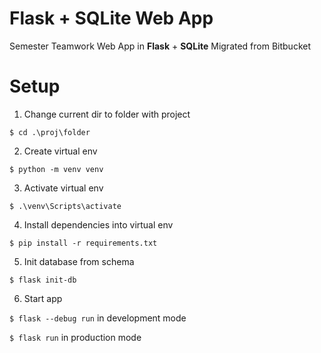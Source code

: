 # Flask + SQLite Web App

Semester Teamwork Web App in **Flask** + **SQLite**
Migrated from Bitbucket

# Setup
1. Change current dir to folder with project
```
$ cd .\proj\folder
```
2. Create virtual env
```
$ python -m venv venv
```
3. Activate virtual env
```
$ .\venv\Scripts\activate
```
4. Install dependencies into virtual env
```
$ pip install -r requirements.txt
```
5. Init database from schema
```
$ flask init-db
```
6. Start app

```$ flask --debug run``` in development mode

```$ flask run``` in production mode
